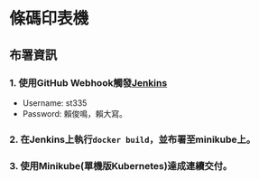 # 條碼印表機

## 布署資訊
### 1. 使用GitHub Webhook觸發[Jenkins](http://scs.cs.thu.edu.tw:8090/)
- Username: st335
- Password: 賴俊鳴，賴大寫。
### 2. 在Jenkins上執行`docker build`，並布署至minikube上。
### 3. 使用Minikube(單機版Kubernetes)達成連續交付。
